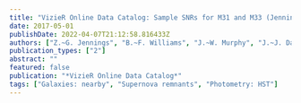 ```yaml
---
title: "VizieR Online Data Catalog: Sample SNRs for M31 and M33 (Jennings+, 2014)"
date: 2017-05-01
publishDate: 2022-04-07T21:12:58.816433Z
authors: ["Z.~G. Jennings", "B.~F. Williams", "J.~W. Murphy", "J.~J. Dalcanton", "K.~M. Gilbert", "A.~E. Dolphin", "D.~R. Weisz", "M. Fouesneau"]
publication_types: ["2"]
abstract: ""
featured: false
publication: "*VizieR Online Data Catalog*"
tags: ["Galaxies: nearby", "Supernova remnants", "Photometry: HST"]
---
```



